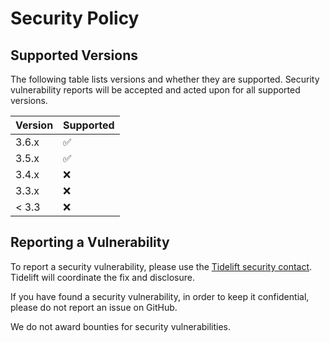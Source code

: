 # Security Policy

## Supported Versions

The following table lists versions and whether they are supported. Security
vulnerability reports will be accepted and acted upon for all supported
versions.

| Version | Supported          |
| ------- | ------------------ |
| 3.6.x   | :white_check_mark: |
| 3.5.x   | :white_check_mark: |
| 3.4.x   | :x:                |
| 3.3.x   | :x:                |
| < 3.3   | :x:                |


## Reporting a Vulnerability


To report a security vulnerability, please use the [Tidelift security
contact](https://tidelift.com/security).  Tidelift will coordinate the fix and
disclosure.

If you have found a security vulnerability, in order to keep it confidential,
please do not report an issue on GitHub.

We do not award bounties for security vulnerabilities.
